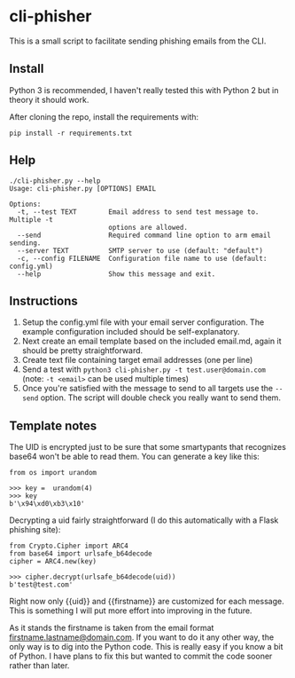 # cli-phisher

This is a small script to facilitate sending phishing emails from the CLI.

## Install

Python 3 is recommended, I haven't really tested this with Python 2 but in theory it should work.

After cloning the repo, install the requirements with:

`pip install -r requirements.txt`

## Help

```
./cli-phisher.py --help
Usage: cli-phisher.py [OPTIONS] EMAIL

Options:
  -t, --test TEXT        Email address to send test message to. Multiple -t
                         options are allowed.
  --send                 Required command line option to arm email sending.
  --server TEXT          SMTP server to use (default: "default")
  -c, --config FILENAME  Configuration file name to use (default: config.yml)
  --help                 Show this message and exit.
```

## Instructions

1. Setup the config.yml file with your email server configuration. The example configuration included should be self-explanatory.
2. Next create an email template based on the included email.md, again it should be pretty straightforward.
3. Create text file containing target email addresses (one per line)
3. Send a test with `python3 cli-phisher.py -t test.user@domain.com` (note: `-t <email>` can be used multiple times)
4. Once you're satisfied with the message to send to all targets use the `--send` option. The script will double check you really want to send them.

## Template notes

The UID is encrypted just to be sure that some smartypants that recognizes base64 won't be able to read them. You can generate a key like this:

```
from os import urandom

>>> key =  urandom(4)
>>> key 
b'\x94\xd0\xb3\x10'
```

Decrypting a uid fairly straightforward (I do this automatically with a Flask phishing site):

```
from Crypto.Cipher import ARC4
from base64 import urlsafe_b64decode
cipher = ARC4.new(key)

>>> cipher.decrypt(urlsafe_b64decode(uid))
b'test@test.com'
```

Right now only {{uid}} and {{firstname}} are customized for each message. This is something I will put more effort into improving in the future.

As it stands the firstname is taken from the email format firstname.lastname@domain.com. If you want to do it any other way, the only way is to dig into the Python code. This is really easy if you know a bit of Python. I have plans to fix this but wanted to commit the code sooner rather than later. 
